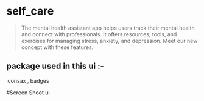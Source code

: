 # self_care


> The mental health assistant app helps users track their mental health and connect with professionals. It offers resources, tools, and exercises for managing stress, anxiety, and depression. Meet our new concept with these features.

## package used in this ui :-
iconsax ,
badges


#Screen Shoot ui

